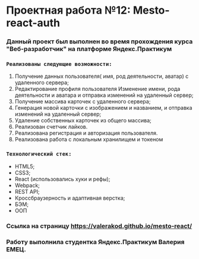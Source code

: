 # Проектная работа №12: Mesto-react-auth

### Данный проект был выполнен во время прохождения курса "Веб-разработчик" на платформе Яндекс.Практикум

### `Реализованы следующие возможности:`

1. Получение данных пользователя( имя, род деятельности, аватар) с удаленного сервера;
2. Редактирование профиля пользователя Изменение имени, рода деятельности и аватара и отправка изменений на удаленный сервер;
3. Получение массива карточек с удаленного сервера;
4. Генерация новой карточки с изображением и названием, и отправка изменений на удаленный сервер;
5. Удаление собственных карточек из общего массива;
6. Реализован счетчик лайков.
7. Реализована регистрация и авторизация пользователя.
8. Реализована работа с локальным хранилищем и токеном

### `Технологический стек:`

- HTML5;
- CSS3;
- React (использовались хуки и рефы);
- Webpack;
- REST API;
- Кроссбраузерность и адаптивная верстка;
- БЭМ;
- ООП


### Ссылка на страницу  https://valerakod.github.io/mesto-react/
### Работу выполнила студентка Яндекс.Практикум Валерия ЕМЕЦ.



